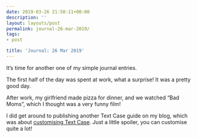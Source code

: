 ```yaml
---
date: 2019-03-26 21:58:11+00:00
description: ''
layout: layouts/post
permalink: journal-26-mar-2019/
tags:
- post

title: 'Journal: 26 Mar 2019'
---
```


<p>It’s time for another one of my simple journal entries.</p>
<p>The first half of the day was spent at work, what a surprise! It was a pretty good day.</p>
<p>After work, my girlfriend made pizza for dinner, and we watched “Bad Moms”, which I thought was a very funny film!</p>
<p>I did get around to publishing another Text Case guide on my blog, which was about <a href="https://chrishannah.me/customising-text-case/">customising Text Case</a>. Just a little spoiler, you can customise quite a lot!</p>
